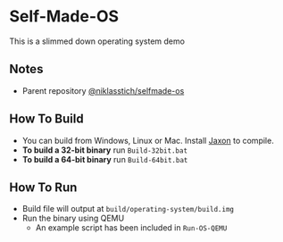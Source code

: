 # Self-Made-OS
This is a slimmed down operating system demo

## Notes
+ Parent repository [@niklasstich/selfmade-os](https://github.com/niklasstich/selfmade-os)

## How To Build
+ You can build from Windows, Linux or Mac. Install [Jaxon](https://konloch.com/Jaxon) to compile.
+ **To build a 32-bit binary** run `Build-32bit.bat`
+ **To build a 64-bit binary** run `Build-64bit.bat`

## How To Run
+ Build file will output at `build/operating-system/build.img`
+ Run the binary using QEMU
	+ An example script has been included in `Run-OS-QEMU`